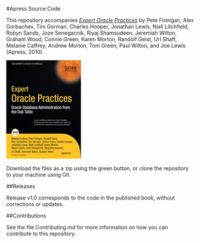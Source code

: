 #Apress Source Code

This repository accompanies [*Expert Oracle Practices*](http://www.apress.com/9781430226680) by Pete Finnigan, Alex Gorbachev, Tim Gorman, Charles Hooper, Jonathan Lewis, Niall Litchfield, Robyn Sands, Joze Senegacnik, Riyaj Shamsudeen, Jeremiah Wilton, Graham Wood, Connie Green, Karen Morton, Randolf Geist, Uri Shaft, Melanie Caffrey, Andrew Morton, Tom Green, Paul Wilton, and Joe Lewis (Apress, 2010).

![Cover image](9781430226680.jpg)

Download the files as a zip using the green button, or clone the repository to your machine using Git.

##Releases

Release v1.0 corresponds to the code in the published book, without corrections or updates.

##Contributions

See the file Contributing.md for more information on how you can contribute to this repository.
